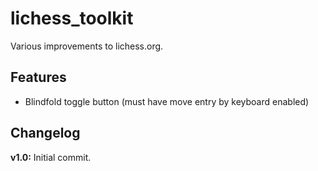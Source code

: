 # lichess_toolkit
Various improvements to lichess.org.

## Features
- Blindfold toggle button (must have move entry by keyboard enabled)


## Changelog
**v1.0:** Initial commit.

